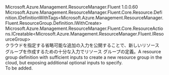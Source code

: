 <Type Name="IWithCreate" FullName="Microsoft.Azure.Management.ResourceManager.Fluent.ResourceGroup.Definition.IWithCreate">
  <TypeSignature Language="C#" Value="public interface IWithCreate : Microsoft.Azure.Management.ResourceManager.Fluent.Core.Resource.Definition.IDefinitionWithTags&lt;Microsoft.Azure.Management.ResourceManager.Fluent.ResourceGroup.Definition.IWithCreate&gt;, Microsoft.Azure.Management.ResourceManager.Fluent.Core.ResourceActions.ICreatable&lt;Microsoft.Azure.Management.ResourceManager.Fluent.IResourceGroup&gt;" />
  <TypeSignature Language="ILAsm" Value=".class public interface auto ansi abstract IWithCreate implements class Microsoft.Azure.Management.ResourceManager.Fluent.Core.Resource.Definition.IDefinitionWithTags`1&lt;class Microsoft.Azure.Management.ResourceManager.Fluent.ResourceGroup.Definition.IWithCreate&gt;, class Microsoft.Azure.Management.ResourceManager.Fluent.Core.ResourceActions.ICreatable`1&lt;class Microsoft.Azure.Management.ResourceManager.Fluent.IResourceGroup&gt;, class Microsoft.Azure.Management.ResourceManager.Fluent.Core.ResourceActions.IIndexable" />
  <TypeSignature Language="DocId" Value="T:Microsoft.Azure.Management.ResourceManager.Fluent.ResourceGroup.Definition.IWithCreate" />
  <TypeSignature Language="VB.NET" Value="Public Interface IWithCreate&#xA;Implements ICreatable(Of IResourceGroup), IDefinitionWithTags(Of IWithCreate)" />
  <TypeSignature Language="F#" Value="type IWithCreate = interface&#xA;    interface ICreatable&lt;IResourceGroup&gt;&#xA;    interface IIndexable&#xA;    interface IDefinitionWithTags&lt;IWithCreate&gt;" />
  <AssemblyInfo>
    <AssemblyName>Microsoft.Azure.Management.ResourceManager.Fluent</AssemblyName>
    <AssemblyVersion>1.0.0.60</AssemblyVersion>
  </AssemblyInfo>
  <Interfaces>
    <Interface>
      <InterfaceName>Microsoft.Azure.Management.ResourceManager.Fluent.Core.Resource.Definition.IDefinitionWithTags&lt;Microsoft.Azure.Management.ResourceManager.Fluent.ResourceGroup.Definition.IWithCreate&gt;</InterfaceName>
    </Interface>
    <Interface>
      <InterfaceName>Microsoft.Azure.Management.ResourceManager.Fluent.Core.ResourceActions.ICreatable&lt;Microsoft.Azure.Management.ResourceManager.Fluent.IResourceGroup&gt;</InterfaceName>
    </Interface>
  </Interfaces>
  <Docs>
    <summary>
            <span data-ttu-id="872a5-101">クラウドを指定する省略可能な追加の入力を公開することで、新しいリソース グループを作成するための十分な入力でリソース グループの定義。</span><span class="sxs-lookup"><span data-stu-id="872a5-101">A resource group definition with sufficient inputs to create a new resource group in the cloud, but exposing additional optional inputs to specify.</span></span>
            </summary>
    <remarks>To be added.</remarks>
  </Docs>
  <Members />
</Type>